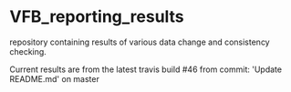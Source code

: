 # VFB_reporting_results
repository containing results of various data change and consistency checking.

 Current results are from the latest travis build #46 from commit: 'Update README.md' on master
